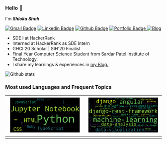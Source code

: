 ### Hello 👋

I'm ***Shloka Shah***

[![Gmail Badge](https://img.shields.io/badge/-shlokashah0603@gmail.com-c14436?style=oval&logo=Gmail&logoColor=black&link=mailto:shlokashah0603@gmail.com)](mailto:shlokashah0603@gmail.com)  [![Linkedin Badge](https://img.shields.io/badge/-shlokashah-0072b1?style=flat&logo=Linkedin&logoColor=white&link=https://www.linkedin.com/in/shloka-shah-98625015a/)](https://www.linkedin.com/in/shloka-shah-98625015a/) [![Github Badge](https://img.shields.io/badge/-shlokashah-black?style=flat&logo=github&logoColor=white&link=https://github.com/shlokashah/)](https://www.github.com/shlokashah/) [![Portfolio Badge](https://img.shields.io/badge/portfolio-web-blue?style=flat&link=http://s)](https://shlokashah.com/)[
![Blog](https://img.shields.io/badge/blog-blog-lightgrey)
](https://blog.shlokashah.com/)
 - SDE I at HackerRank
 - Interned at HackerRank as SDE Intern 
 - GHCI'20 Scholar | SIH'20 Finalist
 - Final Year Computer Science Student from Sardar Patel Institute of Technology.
 - I share my learnings & experiences in <a href="https://blog.shlokashah.com/">my Blog.</a>

![Github stats](https://github-readme-stats.vercel.app/api?username=shlokashah)
 
 ### Most used Languages and Frequent Topics 
|![image](https://github.com/shlokashah/shlokashah/blob/master/docs/languages.png?raw=True)| ![image](https://github.com/shlokashah/shlokashah/blob/master/docs/topics.png?raw=True)|
|--|--|
|  |  |






